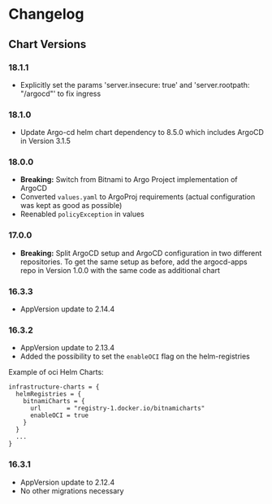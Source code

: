 # Changelog

## Chart Versions

### 18.1.1
- Explicitly set the params 'server.insecure: true' and 'server.rootpath: "/argocd"' to fix ingress

### 18.1.0
- Update Argo-cd helm chart dependency to 8.5.0 which includes ArgoCD in Version 3.1.5

### 18.0.0

- **Breaking:** Switch from Bitnami to Argo Project implementation of ArgoCD
- Converted `values.yaml` to ArgoProj requirements (actual configuration was kept as good as possible)
- Reenabled `policyException` in values

### 17.0.0

- **Breaking:** Split ArgoCD setup and ArgoCD configuration in two different repositories. To get the same setup as before, add the argocd-apps repo in Version 1.0.0 with the same code as additional chart

### 16.3.3

- AppVersion update to 2.14.4

### 16.3.2

- AppVersion update to 2.13.4
- Added the possibility to set the `enableOCI` flag on the helm-registries

Example of oci Helm Charts:

```hcl
infrastructure-charts = {
  helmRegistries = {
    bitnamiCharts = {
      url       = "registry-1.docker.io/bitnamicharts"
      enableOCI = true
    }
  }
  ...
}
```

### 16.3.1

- AppVersion update to 2.12.4
- No other migrations necessary
